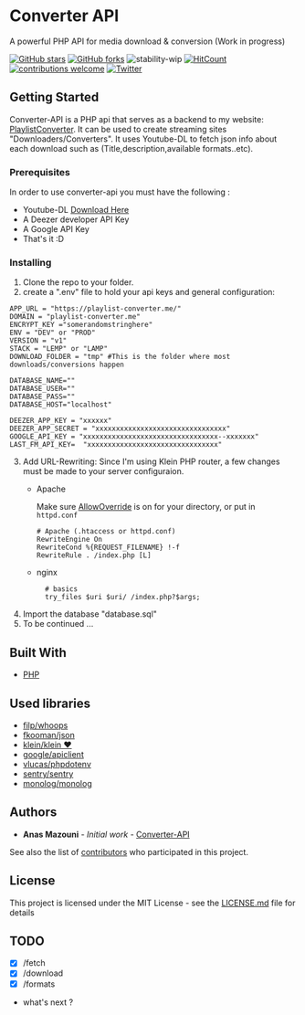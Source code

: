 # Converter API
A powerful PHP API for media download & conversion (Work in progress)

[![GitHub stars](https://img.shields.io/github/stars/Stormiix/converter-api.svg)](https://github.com/Stormiix/converter-api/stargazers)
[![GitHub forks](https://img.shields.io/github/forks/Stormiix/converter-api.svg?style=flat)](https://github.com/Stormiix/converter-api/network)
![stability-wip](https://img.shields.io/badge/stability-work_in_progress-lightgrey.svg)
[![HitCount](http://hits.dwyl.com/stormiix/converter-api.svg)](http://hits.dwyl.com/stormiix/converter-api)
[![contributions welcome](https://img.shields.io/badge/contributions-welcome-brightgreen.svg?style=flat)](https://github.com/stormiix/converter-api/issues)
[![Twitter](https://img.shields.io/twitter/url/https/github.com/Stormiix/converter-api.svg?style=flat)](https://twitter.com/intent/tweet?text=Check%20this%20out%20%40Stormix4:&url=https%3A%2F%2Fgithub.com%2FStormiix%2Fconverter-api)

## Getting Started

Converter-API is a PHP api that serves as a backend to my website: [PlaylistConverter](https://playlist-converter.me/?github).
It can be used to create streaming sites "Downloaders/Converters". It uses Youtube-DL to fetch json info about each download such as (Title,description,available formats..etc).

### Prerequisites

In order to use converter-api you must have the following :

- Youtube-DL [Download Here](https://github.com/rg3/youtube-dl/)
- A Deezer developer API Key
- A Google API Key
- That's it :D

### Installing

1. Clone the repo to your folder.
2. create a ".env" file to hold your api keys and general configuration:

``` .env
APP_URL = "https://playlist-converter.me/"
DOMAIN = "playlist-converter.me"
ENCRYPT_KEY ="somerandomstringhere"
ENV = "DEV" or "PROD"
VERSION = "v1"
STACK = "LEMP" or "LAMP"
DOWNLOAD_FOLDER = "tmp" #This is the folder where most downloads/conversions happen

DATABASE_NAME=""
DATABASE_USER=""
DATABASE_PASS=""
DATABASE_HOST="localhost"

DEEZER_APP_KEY = "xxxxxx"
DEEZER_APP_SECRET = "xxxxxxxxxxxxxxxxxxxxxxxxxxxxxxxx"
GOOGLE_API_KEY = "xxxxxxxxxxxxxxxxxxxxxxxxxxxxxxxxx--xxxxxxx"
LAST_FM_API_KEY=  "xxxxxxxxxxxxxxxxxxxxxxxxxxxxxxxx"

```
3. Add URL-Rewriting: Since I'm using Klein PHP router, a few changes must be made to your  server configuraion.
    * Apache

      Make sure [AllowOverride](http://httpd.apache.org/docs/2.0/mod/core.html#allowoverride) is on for your directory, or put in `httpd.conf`

          # Apache (.htaccess or httpd.conf)
          RewriteEngine On
          RewriteCond %{REQUEST_FILENAME} !-f
          RewriteRule . /index.php [L] 

	* nginx

    		# basics
    		try_files $uri $uri/ /index.php?$args;
4. Import the database "database.sql"
5. To be continued ...

## Built With

* [PHP](http://php.net/)

## Used libraries

* [filp/whoops](https://github.com/filp/whoops)
* [fkooman/json](https://github.com/fkooman/json)
* [klein/klein ♥️](https://github.com/klein/klein)
* [google/apiclient](https://github.com/google/apiclient)
* [vlucas/phpdotenv](https://github.com/vlucas/phpdotenv)
* [sentry/sentry](https://github.com/sentry/sentry)
* [monolog/monolog](https://github.com/monolog/monolog)

## Authors

* **Anas Mazouni** - *Initial work* - [Converter-API](https://github.com/stormiix)

See also the list of [contributors](https://github.com/stormiix/converter-api/contributors) who participated in this project.

## License

This project is licensed under the MIT License - see the [LICENSE.md](LICENSE.md) file for details

## TODO

- [x] /fetch
- [x] /download
- [x] /formats
- what's next ?
